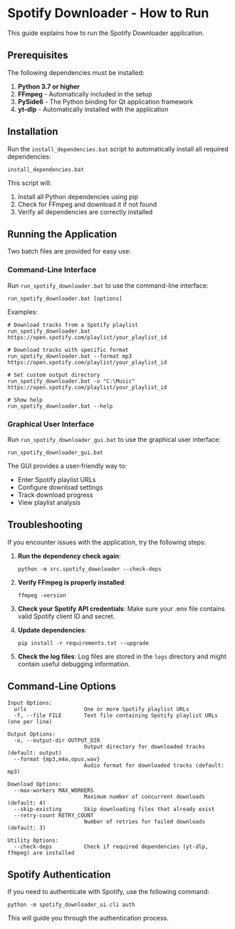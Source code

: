 # Spotify Downloader - How to Run

This guide explains how to run the Spotify Downloader application.

## Prerequisites

The following dependencies must be installed:

1. **Python 3.7 or higher**
2. **FFmpeg** - Automatically included in the setup
3. **PySide6** - The Python binding for Qt application framework
4. **yt-dlp** - Automatically installed with the application

## Installation

Run the `install_dependencies.bat` script to automatically install all required dependencies:

```
install_dependencies.bat
```

This script will:
1. Install all Python dependencies using pip
2. Check for FFmpeg and download it if not found
3. Verify all dependencies are correctly installed

## Running the Application

Two batch files are provided for easy use:

### Command-Line Interface

Run `run_spotify_downloader.bat` to use the command-line interface:

```
run_spotify_downloader.bat [options]
```

Examples:

```
# Download tracks from a Spotify playlist
run_spotify_downloader.bat https://open.spotify.com/playlist/your_playlist_id

# Download tracks with specific format
run_spotify_downloader.bat --format mp3 https://open.spotify.com/playlist/your_playlist_id

# Set custom output directory
run_spotify_downloader.bat -o "C:\Music" https://open.spotify.com/playlist/your_playlist_id

# Show help
run_spotify_downloader.bat --help
```

### Graphical User Interface

Run `run_spotify_downloader_gui.bat` to use the graphical user interface:

```
run_spotify_downloader_gui.bat
```

The GUI provides a user-friendly way to:
- Enter Spotify playlist URLs
- Configure download settings
- Track download progress
- View playlist analysis

## Troubleshooting

If you encounter issues with the application, try the following steps:

1. **Run the dependency check again**:
   ```
   python -m src.spotify_downloader --check-deps
   ```

2. **Verify FFmpeg is properly installed**:
   ```
   ffmpeg -version
   ```

3. **Check your Spotify API credentials**:
   Make sure your .env file contains valid Spotify client ID and secret.

4. **Update dependencies**:
   ```
   pip install -r requirements.txt --upgrade
   ```

5. **Check the log files**:
   Log files are stored in the `logs` directory and might contain useful debugging information.

## Command-Line Options

```
Input Options:
  urls                  One or more Spotify playlist URLs
  -f, --file FILE       Text file containing Spotify playlist URLs (one per line)

Output Options:
  -o, --output-dir OUTPUT_DIR
                        Output directory for downloaded tracks (default: output)
  --format {mp3,m4a,opus,wav}
                        Audio format for downloaded tracks (default: mp3)

Download Options:
  --max-workers MAX_WORKERS
                        Maximum number of concurrent downloads (default: 4)
  --skip-existing       Skip downloading files that already exist
  --retry-count RETRY_COUNT
                        Number of retries for failed downloads (default: 3)

Utility Options:
  --check-deps          Check if required dependencies (yt-dlp, ffmpeg) are installed
```

## Spotify Authentication

If you need to authenticate with Spotify, use the following command:

```
python -m spotify_downloader_ui.cli auth
```

This will guide you through the authentication process. 